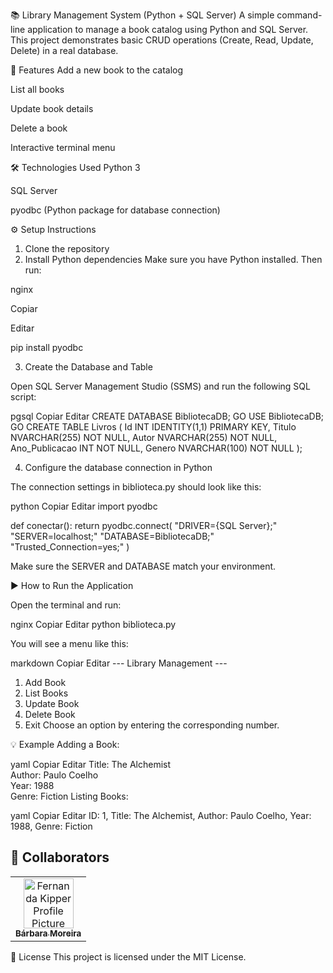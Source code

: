 📚 Library Management System (Python + SQL Server)
A simple command-line application to manage a book catalog using Python and SQL Server.
This project demonstrates basic CRUD operations (Create, Read, Update, Delete) in a real database.

📌 Features
Add a new book to the catalog

List all books

Update book details

Delete a book

Interactive terminal menu

🛠️ Technologies Used
Python 3

SQL Server

pyodbc (Python package for database connection)

⚙️ Setup Instructions
1. Clone the repository
2. Install Python dependencies
Make sure you have Python installed. Then run:

nginx

Copiar

Editar

pip install pyodbc

3. Create the Database and Table
   
Open SQL Server Management Studio (SSMS) and run the following SQL script:

pgsql
Copiar
Editar
CREATE DATABASE BibliotecaDB;
GO
USE BibliotecaDB;
GO
CREATE TABLE Livros (
    Id INT IDENTITY(1,1) PRIMARY KEY,
    Titulo NVARCHAR(255) NOT NULL,
    Autor NVARCHAR(255) NOT NULL,
    Ano_Publicacao INT NOT NULL,
    Genero NVARCHAR(100) NOT NULL
);

4. Configure the database connection in Python
   
The connection settings in biblioteca.py should look like this:

python
Copiar
Editar
import pyodbc

def conectar():
    return pyodbc.connect(
        "DRIVER={SQL Server};"
        "SERVER=localhost;"
        "DATABASE=BibliotecaDB;"
        "Trusted_Connection=yes;"
    )
    
Make sure the SERVER and DATABASE match your environment.

▶️ How to Run the Application

Open the terminal and run:

nginx
Copiar
Editar
python biblioteca.py

You will see a menu like this:

markdown
Copiar
Editar
--- Library Management ---
1. Add Book
2. List Books
3. Update Book
4. Delete Book
5. Exit
Choose an option by entering the corresponding number.

💡 Example
Adding a Book:

yaml
Copiar
Editar
Title: The Alchemist  
Author: Paulo Coelho  
Year: 1988  
Genre: Fiction
Listing Books:

yaml
Copiar
Editar
ID: 1, Title: The Alchemist, 
Author: Paulo Coelho,
Year: 1988,
Genre: Fiction

<h2 id="colab">🤝 Collaborators</h2>



<table>
  <tr>
    <td align="center">
      <a href="#">
        <img src="https://github.com/user-attachments/assets/8671fac6-0dbc-49ee-829c-8888ccf8597a" width="80px;" alt="Fernanda Kipper Profile Picture"/><br>
        <sub>
          <b>Bárbara Moreira</b>
        </sub>
      </a>
    </td>
  </tr>
</table>

📄 License
This project is licensed under the MIT License.

